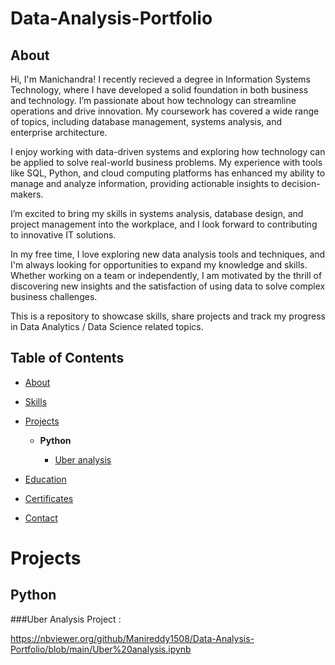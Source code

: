 # Data-Analysis-Portfolio

## About

Hi, I'm Manichandra! I recently recieved a degree in Information Systems Technology, where I have developed a solid foundation in both business and technology. I’m passionate about how technology can streamline operations and drive innovation. My coursework has covered a wide range of topics, including database management, systems analysis, and enterprise architecture.

I enjoy working with data-driven systems and exploring how technology can be applied to solve real-world business problems. My experience with tools like SQL, Python, and cloud computing platforms has enhanced my ability to manage and analyze information, providing actionable insights to decision-makers.

I’m excited to bring my skills in systems analysis, database design, and project management into the workplace, and I look forward to contributing to innovative IT solutions.

In my free time, I love exploring new data analysis tools and techniques, and I'm always looking for opportunities to expand my knowledge and skills. Whether working on a team or independently, I am motivated by the thrill of discovering new insights and the satisfaction of using data to solve complex business challenges.

This is a repository to showcase skills, share projects and track my progress in Data Analytics / Data Science related topics.

## Table of Contents
- [About](#About)
  
- [Skills](#Skills)
  
- [Projects](#Projects)
  
  - **Python**

    - [Uber analysis](#Uber-analysis)      

- [Education](#Education)

- [Certificates](#Certificates)

- [Contact](#Contact)

# Projects

## Python

###Uber Analysis Project :


https://nbviewer.org/github/Manireddy1508/Data-Analysis-Portfolio/blob/main/Uber%20analysis.ipynb
